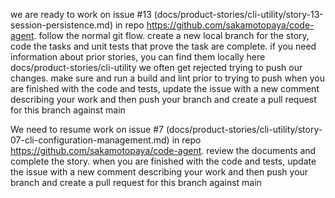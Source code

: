 we are ready to work on issue #13 (docs/product-stories/cli-utility/story-13-session-persistence.md) in repo https://github.com/sakamotopaya/code-agent.
follow the normal git flow. create a new local branch for the story, code the tasks and unit tests that
prove the task are complete.
if you need information about prior stories, you can find them locally here docs/product-stories/cli-utility
we often get rejected trying to push our changes. make sure and run a build and lint prior to trying to push
when you are finished with the code and tests, update the issue with a new comment describing your work and then
push your branch and create a pull request for this branch against main

We need to resume work on issue #7 (docs/product-stories/cli-utility/story-07-cli-configuration-management.md) in repo https://github.com/sakamotopaya/code-agent.
review the documents and complete the story. when you are finished with the code and tests, update the issue with a new comment describing your work and then
push your branch and create a pull request for this branch against main
